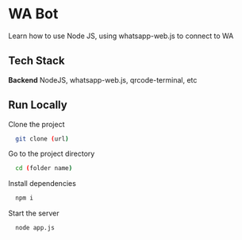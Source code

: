 # WA Bot

Learn how to use Node JS, using whatsapp-web.js to connect to WA

## Tech Stack

**Backend** NodeJS, whatsapp-web.js, qrcode-terminal, etc

## Run Locally

Clone the project

```bash
  git clone (url)
```

Go to the project directory

```bash
  cd (folder name)
```

Install dependencies

```bash
  npm i
```

Start the server

```bash
  node app.js
```
